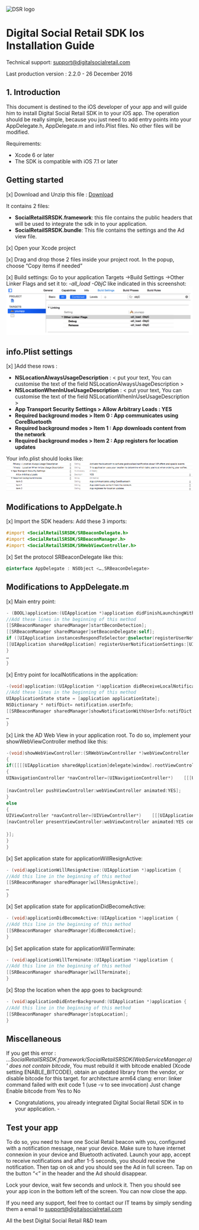 ![DSR logo](http://cloud.digitalsocialretail.com/img/logo-long-v2.png)

# Digital Social Retail SDK Ios Installation Guide
Technical support: support@digitalsocialretail.com

Last production version : 2.2.0 - 26 December 2016

## 1. Introduction

This document is destined to the iOS developer of your app and will guide him to install Digital Social Retail SDK in to your iOS app. The operation should be really simple, because you just need to add entry points into your AppDelegate.h, AppDelegate.m and info.Plist files. No other files will be modified.

Requirements: 
- Xcode 6 or later
- The SDK is compatible with iOS 7.1 or later

## Getting started

[x] Download and Unzip this file : [Download](res/Digital_Social_Retail_SDK_iOS_v2.2.0.zip)

It contains 2 files:
- **SocialRetailSRSDK.framework**: this file contains the public headers that will be used to integrate the sdk in to your application.
- **SocialRetailSRSDK.bundle**: This file contains the settings and the Ad view file.

[x] Open your Xcode project

[x] Drag and drop those 2 files inside your project root. In the popup, choose “Copy items if needed”

[x] Build settings: Go to your application Targets ->Build Settings ->Other Linker Flags and set it to: *-all_load -ObjC* like indicated in this screenshot:
![DSR build settings](res/build-settings.png)

## info.Plist settings

[x] ]Add these rows :

- **NSLocationAlwaysUsageDescription** : < put your text, You can customise the text of the field NSLocationAlwaysUsageDescription >
- **NSLocationWhenInUseUsageDescription** : < put your text, You can customise the text of the field NSLocationWhenInUseUsageDescription >
- **App Transport Security Settings > Allow Arbitrary Loads : YES**
- **Required background modes > Item 0 : App communicates using CoreBluetooth**
- **Required background modes > Item 1 : App downloads content from the network**
- **Required background modes > Item 2 : App registers for location updates**


Your info.plist should looks like:
![DSR build settings](res/info-plist.png)

## Modifications to AppDelgate.h

[x] Import the SDK headers: Add these 3 imports:

```Objective-C
#import <SocialRetailSRSDK/SRBeaconDelegate.h>
#import <SocialRetailSRSDK/SRBeaconManager.h>
#import <SocialRetailSRSDK/SRWebViewController.h>
```

[x] Set the protocol SRBeaconDelegate like this:

```Objective-C
@interface AppDelegate : NSObject <…,SRBeaconDelegate>
```

## Modifications to AppDelegate.m

[x] Main entry point:

```Objective-C
- (BOOL)application:(UIApplication *)application didFinishLaunchingWithOptions:(NSDictionary *)launchOptions {
//Add these lines in the beginning of this method
[[SRBeaconManager sharedManager]startBeconDetection];
[[SRBeaconManager sharedManager]setBeaconDelegate:self];
if ([UIApplication instancesRespondToSelector:@selector(registerUserNotificationSettings:)]) {
[[UIApplication sharedApplication] registerUserNotificationSettings:[UIUserNotificationSettings settingsForTypes:UIUserNotificationTypeAlert|UIUserNotificationTypeSound categories:nil]];
}
…
}
```


[x] Entry point for localNotifications in the application:

```Objective-C
-(void)application:(UIApplication *)application didReceiveLocalNotification:(UILocalNotification *)notification {
//Add these lines in the beginning of this method    
UIApplicationState state = [application applicationState];
NSDictionary * notifDict= notification.userInfo;
[[SRBeaconManager sharedManager]showNotificationWithUserInfo:notifDict state:state];
…
}
```

[x] Link the AD Web View in your application root. To do so, implement your showWebViewController method like this:

```Objective-C
-(void)showWebViewController:(SRWebViewController *)webViewController
{
if([[[[UIApplication sharedApplication]delegate]window].rootViewController isKindOfClass:[UINavigationController class]])
{
UINavigationController *navController=(UINavigationController*)    [[[UIApplication sharedApplication]delegate]window].rootViewController;

[navController pushViewController:webViewController animated:YES];
}
else
{
UIViewController *navController=(UIViewController*)    [[[UIApplication sharedApplication]delegate]window].rootViewController;
[navController presentViewController:webViewController animated:YES completion:^{

}];
}
}
```

[x] Set application state for applicationWillResignActive:

```Objective-C
- (void)applicationWillResignActive:(UIApplication *)application {
//Add this line in the beginning of this method
[[SRBeaconManager sharedManager]willResignActive];
…
}
```

[x] Set application state for applicationDidBecomeActive:

```Objective-C
- (void)applicationDidBecomeActive:(UIApplication *)application {
//Add this line in the beginning of this method
[[SRBeaconManager sharedManager]didBecomeActive];
}
```

[x] Set application state for applicationWillTerminate:

```Objective-C
- (void)applicationWillTerminate:(UIApplication *)application {
//Add this line in the beginning of this method    
[[SRBeaconManager sharedManager]willTerminate];
}
```

[x] Stop the location when the app goes to background:

```Objective-C
- (void)applicationDidEnterBackground:(UIApplication *)application {
//Add this line in the beginning of this method    
[[SRBeaconManager sharedManager]stopLocation];
}
```

## Miscellaneous
If you get this error : *...SocialRetailSRSDK.framework/SocialRetailSRSDK(WebServiceManager.o)' does not contain bitcode*, You must rebuild it with bitcode enabled (Xcode setting ENABLE_BITCODE), obtain an updated library from the vendor, or disable bitcode for this target. for architecture arm64 clang: error: linker command failed with exit code 1 (use -v to see invocation)
Just change Enable bitcode from Yes to No


-   Congratulations, you already integrated Digital Social Retail SDK in to your application.   -

## Test your app

To do so, you need to have one Social Retail beacon with you, configured with a notification message, near your device. Make sure to have internet connexion in your device and Bluetooth activated. Launch your app, accept to receive notifications and after 1-5 seconds, you should receive the notification. Then tap on ok and you should see the Ad in full screen. Tap on the button “<” in the header and the Ad should disappear.

Lock your device, wait few seconds and unlock it. Then you should see your app icon in the bottom left of the screen. You can now close the app.

If you need any support, feel free to contact our IT teams by simply sending them a email to support@digitalsocialretail.com


All the best
Digital Social Retail R&D team
